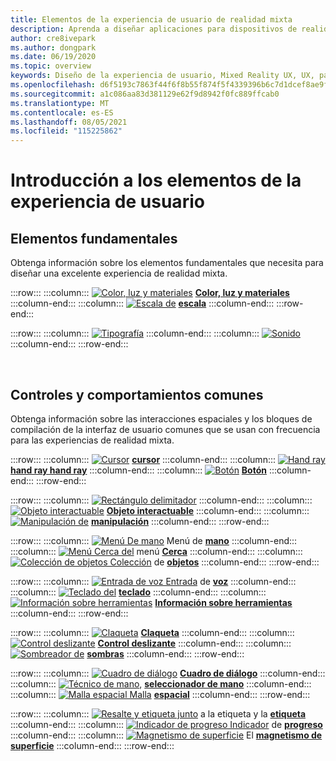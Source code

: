 ```yaml
---
title: Elementos de la experiencia de usuario de realidad mixta
description: Aprenda a diseñar aplicaciones para dispositivos de realidad mixta con elementos fundamentales, controles comunes y comportamientos.
author: cre8ivepark
ms.author: dongpark
ms.date: 06/19/2020
ms.topic: overview
keywords: Diseño de la experiencia de usuario, Mixed Reality UX, UX, patrones de aplicación, controles, estilo, HoloLens, interacción, interacción espacial, interfaz de usuario espacial, elementos de la experiencia de usuario, comportamientos, bloques de creación, tipografía, color, casco de realidad mixta, casco de realidad mixta de Windows, casco de realidad virtual, HoloLens, MRTK, Mixed Reality Toolkit
ms.openlocfilehash: d6f5193c7863f44f6f8b55f874f5f4339396b6c7d1dcef8ae9f8839cb2b8c26e
ms.sourcegitcommit: a1c086aa83d381129e62f9d8942f0fc889ffcab0
ms.translationtype: MT
ms.contentlocale: es-ES
ms.lasthandoff: 08/05/2021
ms.locfileid: "115225862"
---
```

# <a name="ux-elements-overview"></a>Introducción a los elementos de la experiencia de usuario

## <a name="foundational-elements"></a>Elementos fundamentales

Obtenga información sobre los elementos fundamentales que necesita para diseñar una excelente experiencia de realidad mixta.

:::row:::
    :::column:::
       [ ![ Color, luz y materiales](images/640px-fragments.png)](color-light-and-materials.md) **[Color, luz y materiales](color-light-and-materials.md)**
    :::column-end:::
    :::column:::
       [ ![ Escala de](images/volvo-cars-microsoft-hololens-experience01-640px.png)](scale.md) **[escala](scale.md)**
    :::column-end:::
:::row-end:::

:::row:::
    :::column:::
       [ ![ Tipografía](images/typography-cover.png)](typography.md) **[](typography.md)**
    :::column-end:::
    :::column:::
       [ ![ Sonido](images/spatialaudio.png)](spatial-sound-design.md) **[](spatial-sound-design.md)**
    :::column-end:::
:::row-end:::

<br>

## <a name="common-controls-and-behaviors"></a>Controles y comportamientos comunes

Obtenga información sobre las interacciones espaciales y los bloques de compilación de la interfaz de usuario comunes que se usan con frecuencia para las experiencias de realidad mixta.

:::row:::
    :::column:::
       [ ![ Cursor](images/UX_Hero_Cursor.jpg)](cursors.md) **[cursor](cursors.md)**
    :::column-end:::
    :::column:::
       [ ![ Hand ray](images/UX_Hero_HandRay.jpg)](point-and-commit.md) **[hand ray hand ray](point-and-commit.md)**
    :::column-end:::
    :::column:::
       [![Botón](images/UX_Hero_Button.jpg)](button.md) **[Botón](button.md)**
    :::column-end:::
:::row-end:::

:::row:::
    :::column:::
       [ ![ Rectángulo delimitador](images/UX_Hero_BoundingBox.jpg)](app-bar-and-bounding-box.md) **[](app-bar-and-bounding-box.md)**
    :::column-end:::
    :::column:::
       [ ![ Objeto interactuable](images/UX_Hero_Interactable.jpg)](interactable-object.md) **[Objeto interactuable](interactable-object.md)**
    :::column-end:::
    :::column:::
       [ ![ Manipulación de](images/UX_Hero_Manipulation.jpg)](direct-manipulation.md) **[manipulación](direct-manipulation.md)**
    :::column-end:::
:::row-end:::

:::row:::
    :::column:::
       [ ![ Menú De mano](images/UX_Hero_HandMenu.jpg)](hand-menu.md) Menú de **[mano](hand-menu.md)**
    :::column-end:::
    :::column:::
       [ ![ Menú Cerca del](images/UX_Hero_NearMenu.jpg)](near-menu.md) menú **[Cerca](near-menu.md)**
    :::column-end:::
    :::column:::
       [ ![ Colección de objetos Colección](images/UX_Hero_ObjectCollection.jpg)](object-collection.md) de **[objetos](object-collection.md)**
    :::column-end:::
:::row-end:::

:::row:::
    :::column:::
       [ ![ Entrada de voz Entrada](images/UX_Hero_VoiceCommand.jpg)](voice-input.md) de **[voz](voice-input.md)**
    :::column-end:::
    :::column:::
       [ ![ Teclado del](images/UX_Hero_Keyboard.jpg)](keyboard.md) **[teclado](keyboard.md)**
    :::column-end:::
    :::column:::
       [![Información sobre herramientas](images/UX_Hero_Tooltip.jpg)](tooltip.md) **[Información sobre herramientas](tooltip.md)**
    :::column-end:::
:::row-end:::

:::row:::
    :::column:::
       [![Claqueta](images/UX_Hero_Slate.jpg)](slate.md) **[Claqueta](slate.md)**
    :::column-end:::
    :::column:::
       [![Control deslizante](images/UX_Hero_Slider.jpg)](slider.md) **[Control deslizante](slider.md)**
    :::column-end:::
    :::column:::
        [ ![ Sombreador de](images/UX_Hero_StandardShader.jpg)](shader.md) **[sombras](shader.md)**
    :::column-end:::
:::row-end:::

:::row:::
    :::column:::
       [![Cuadro de diálogo](images/MRTK_UX_Dialog.jpg)](dialog-ui.md) **[Cuadro de diálogo](dialog-ui.md)**
    :::column-end:::
    :::column:::
       [ ![ Técnico de mano,](images/HandCoach/MRTK_handCoach.jpg)](hand-coach.md) **[seleccionador de mano](hand-coach.md)**
    :::column-end:::
    :::column:::
       [ ![ Malla espacial Malla](images/MRTK_PulseShader_SpatialMesh.gif)](spatial-mesh-ux.md) **[espacial](spatial-mesh-ux.md)**
    :::column-end:::
:::row-end:::

:::row:::
    :::column:::
        [ ![ Resalte y etiqueta junto](images/MRTK_TagAlong.gif)](billboarding-and-tag-along.md) a la etiqueta y la **[etiqueta](billboarding-and-tag-along.md)**
    :::column-end:::
    :::column:::
       [ ![ Indicador de progreso Indicador](images/MRTK_ProgressIndicator.gif)](progress.md) de **[progreso](progress.md)**
    :::column-end:::
    :::column:::
       [ ![ Magnetismo de superficie](images/MRTK_SurfaceMagnetism.gif)](surface-magnetism.md) El **[magnetismo de superficie](surface-magnetism.md)**
    :::column-end:::
:::row-end:::

<br>
